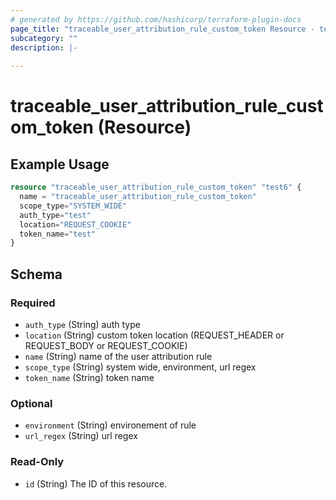 ```yaml
---
# generated by https://github.com/hashicorp/terraform-plugin-docs
page_title: "traceable_user_attribution_rule_custom_token Resource - terraform-provider-traceable"
subcategory: ""
description: |-
  
---
```


# traceable_user_attribution_rule_custom_token (Resource)



## Example Usage

```terraform
resource "traceable_user_attribution_rule_custom_token" "test6" {
  name = "traceable_user_attribution_rule_custom_token"
  scope_type="SYSTEM_WIDE"
  auth_type="test"
  location="REQUEST_COOKIE"
  token_name="test"
}
```

<!-- schema generated by tfplugindocs -->
## Schema

### Required

- `auth_type` (String) auth type
- `location` (String) custom token location (REQUEST_HEADER or REQUEST_BODY or REQUEST_COOKIE)
- `name` (String) name of the user attribution rule
- `scope_type` (String) system wide, environment, url regex
- `token_name` (String) token name

### Optional

- `environment` (String) environement of rule
- `url_regex` (String) url regex

### Read-Only

- `id` (String) The ID of this resource.

